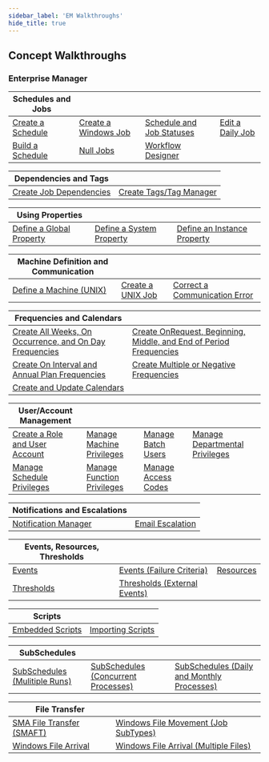 ```yaml
---
sidebar_label: 'EM Walkthroughs'
hide_title: true
---
```


## Concept Walkthroughs  

### Enterprise Manager


|Schedules and Jobs | | | |
| --- | --- | --- | --- |
| [Create a Schedule](../static/videobasic/U1E1.mp4) | [Create a Windows Job](../static/videobasic/U1E3.mp4) |[Schedule and Job Statuses](../static/videobasic/U1E7.mp4) | [Edit a Daily Job](../static/videobasic/U1E8.mp4) | 
| [Build a Schedule](../static/videobasic/U1E6.mp4) | [Null Jobs](../static/videobasic/U2E2.mp4) | [Workflow Designer](../static/videobasic/U1E10.mp4) |

| Dependencies and Tags | | 
| --- | --- |
| [Create Job Dependencies](../static/videobasic/U1E4.mp4) | [Create Tags/Tag Manager](../static/videobasic/U1E5.mp4) |

| Using Properties | | | 
| --- | --- | --- |
| [Define a Global Property](../static/videobasic/U2E1.mp4) | [Define a System Property](../static/videobasic/U3E10.mp4) | [Define an Instance Property](../static/videobasic/U3E11.mp4) |

| Machine Definition and Communication | | | 
| --- | --- | --- |
| [Define a Machine (UNIX)](../static/videobasic/U2E3.mp4) | [Create a UNIX Job](../static/videobasic/U2E6.mp4) | [Correct a Communication Error](../static/videobasic/U2E4and5.mp4) |

| Frequencies and Calendars ||
| --- | --- |
| [Create All Weeks, On Occurrence, and On Day Frequencies](../static/videobasic/U2E8.mp4) | [Create OnRequest, Beginning, Middle, and End of Period Frequencies](../static/videobasic/U2E9.mp4) | 
| [Create On Interval and Annual Plan Frequencies](../static/videobasic/U2E10.mp4) | [Create Multiple or Negative Frequencies](../static/videobasic/U2E11.mp4) |
| [Create and Update Calendars](../static/videobasic/U2E7.mp4) | |

| User/Account Management | | | | 
| --- | --- | --- | --- |
| [Create a Role and User Account](../static/videobasic/U3E1.mp4) | [Manage Machine Privileges](../static/videobasic/U3E2.mp4) | [Manage Batch Users](../static/videobasic/U3E3.mp4) | [Manage Departmental Privileges](../static/videobasic/U3E4.mp4) | 
| [Manage Schedule Privileges](../static/videobasic/U3E5.mp4) | [Manage Function Privileges](../static/videobasic/U3E6.mp4) | [Manage Access Codes](../static/videobasic/U3E7.mp4) |

| Notifications and Escalations | |
| --- | --- |
| [Notification Manager](../static/videobasic/U3E8.mp4) | [Email Escalation](../static/videobasic/U3E9.mp4) |

| Events, Resources, Thresholds | | |  
| --- | --- | --- | 
|[Events](../static/videobasic/U3E13.mp4) | [Events (Failure Criteria)](../static/videobasic/U3E14.mp4) | [Resources](../static/videobasic/U4E1.mp4) | 
| [Thresholds](../static/videobasic/U4E2.mp4) | [Thresholds (External Events)](../static/videobasic/U4E3.mp4)|

| Scripts | |
| --- | --- |
| [Embedded Scripts](../static/videobasic/U4E4.mp4) | [Importing Scripts](../static/videobasic/U4E5.mp4)| 

| SubSchedules | | |
| --- | --- | --- |
|[SubSchedules (Mulitiple Runs)](../static/videobasic/U4E6.mp4) | [SubSchedules (Concurrent Processes)](../static/videobasic/U4E7.mp4)| [SubSchedules (Daily and Monthly Processes)](../static/videobasic/U4E8.mp4)| |

| File Transfer | |
| --- | --- |
|[SMA File Transfer (SMAFT)](../static/videobasic/U4E9.mp4)|[Windows File Movement (Job SubTypes)](../static/videobasic/U4E10.mp4)|
|[Windows File Arrival](../static/videobasic/U4E11.mp4)|[Windows File Arrival (Multiple Files)](../static/videobasic/U4E12.mp4)|
